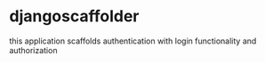 # djangoscaffolder
this application scaffolds authentication with login functionality and authorization
